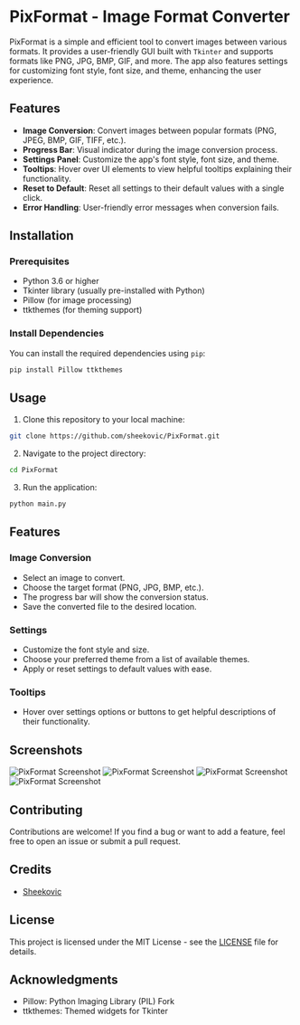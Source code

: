 # PixFormat - Image Format Converter

PixFormat is a simple and efficient tool to convert images between various formats. It provides a user-friendly GUI built with `Tkinter` and supports formats like PNG, JPG, BMP, GIF, and more. The app also features settings for customizing font style, font size, and theme, enhancing the user experience.

## Features

- **Image Conversion**: Convert images between popular formats (PNG, JPEG, BMP, GIF, TIFF, etc.).
- **Progress Bar**: Visual indicator during the image conversion process.
- **Settings Panel**: Customize the app's font style, font size, and theme.
- **Tooltips**: Hover over UI elements to view helpful tooltips explaining their functionality.
- **Reset to Default**: Reset all settings to their default values with a single click.
- **Error Handling**: User-friendly error messages when conversion fails.

## Installation

### Prerequisites
- Python 3.6 or higher
- Tkinter library (usually pre-installed with Python)
- Pillow (for image processing)
- ttkthemes (for theming support)

### Install Dependencies
You can install the required dependencies using `pip`:

```bash
pip install Pillow ttkthemes
```

## Usage

1. Clone this repository to your local machine:

```bash
git clone https://github.com/sheekovic/PixFormat.git
```

2. Navigate to the project directory:

```bash
cd PixFormat
```

3. Run the application:

```bash
python main.py
```

## Features

### Image Conversion
- Select an image to convert.
- Choose the target format (PNG, JPG, BMP, etc.).
- The progress bar will show the conversion status.
- Save the converted file to the desired location.

### Settings
- Customize the font style and size.
- Choose your preferred theme from a list of available themes.
- Apply or reset settings to default values with ease.

### Tooltips
- Hover over settings options or buttons to get helpful descriptions of their functionality.

## Screenshots

![PixFormat Screenshot](screenshots/scr1.png)
![PixFormat Screenshot](screenshots/scr2.png)
![PixFormat Screenshot](screenshots/scr3.png)
![PixFormat Screenshot](screenshots/scr4.png)

## Contributing

Contributions are welcome! If you find a bug or want to add a feature, feel free to open an issue or submit a pull request.

## Credits

- [Sheekovic](https://github.com/sheekovic)

## License

This project is licensed under the MIT License - see the [LICENSE](LICENSE) file for details.

## Acknowledgments

- Pillow: Python Imaging Library (PIL) Fork
- ttkthemes: Themed widgets for Tkinter